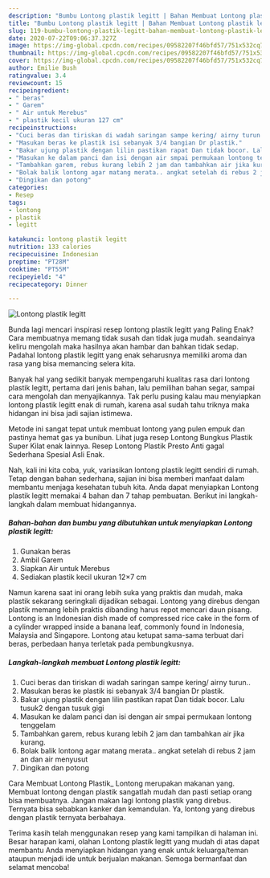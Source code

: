 ```yaml
---
description: "Bumbu Lontong plastik legitt | Bahan Membuat Lontong plastik legitt Yang Enak Banget"
title: "Bumbu Lontong plastik legitt | Bahan Membuat Lontong plastik legitt Yang Enak Banget"
slug: 119-bumbu-lontong-plastik-legitt-bahan-membuat-lontong-plastik-legitt-yang-enak-banget
date: 2020-07-22T09:06:37.327Z
image: https://img-global.cpcdn.com/recipes/09582207f46bfd57/751x532cq70/lontong-plastik-legitt-foto-resep-utama.jpg
thumbnail: https://img-global.cpcdn.com/recipes/09582207f46bfd57/751x532cq70/lontong-plastik-legitt-foto-resep-utama.jpg
cover: https://img-global.cpcdn.com/recipes/09582207f46bfd57/751x532cq70/lontong-plastik-legitt-foto-resep-utama.jpg
author: Emilie Bush
ratingvalue: 3.4
reviewcount: 15
recipeingredient:
- " beras"
- " Garem"
- " Air untuk Merebus"
- " plastik kecil ukuran 127 cm"
recipeinstructions:
- "Cuci beras dan tiriskan di wadah saringan sampe kering/ airny turun.."
- "Masukan beras ke plastik isi sebanyak 3/4 bangian Dr plastik."
- "Bakar ujung plastik dengan lilin pastikan rapat Dan tidak bocor. Lalu tusuk2 dengan tusuk gigi"
- "Masukan ke dalam panci dan isi dengan air smpai permukaan lontong tenggelam"
- "Tambahkan garem, rebus kurang lebih 2 jam dan tambahkan air jika kurang."
- "Bolak balik lontong agar matang merata.. angkat setelah di rebus 2 jam an dan air menyusut"
- "Dingikan dan potong"
categories:
- Resep
tags:
- lontong
- plastik
- legitt

katakunci: lontong plastik legitt 
nutrition: 133 calories
recipecuisine: Indonesian
preptime: "PT28M"
cooktime: "PT55M"
recipeyield: "4"
recipecategory: Dinner

---
```



![Lontong plastik legitt](https://img-global.cpcdn.com/recipes/09582207f46bfd57/751x532cq70/lontong-plastik-legitt-foto-resep-utama.jpg)

Bunda lagi mencari inspirasi resep lontong plastik legitt yang Paling Enak? Cara membuatnya memang tidak susah dan tidak juga mudah. seandainya keliru mengolah maka hasilnya akan hambar dan bahkan tidak sedap. Padahal lontong plastik legitt yang enak seharusnya memiliki aroma dan rasa yang bisa memancing selera kita.

Banyak hal yang sedikit banyak mempengaruhi kualitas rasa dari lontong plastik legitt, pertama dari jenis bahan, lalu pemilihan bahan segar, sampai cara mengolah dan menyajikannya. Tak perlu pusing kalau mau menyiapkan lontong plastik legitt enak di rumah, karena asal sudah tahu triknya maka hidangan ini bisa jadi sajian istimewa.

Metode ini sangat tepat untuk membuat lontong yang pulen empuk dan pastinya hemat gas ya bunibun. Lihat juga resep Lontong Bungkus Plastik Super Kilat enak lainnya. Resep Lontong Plastik Presto Anti gagal Sederhana Spesial Asli Enak.


Nah, kali ini kita coba, yuk, variasikan lontong plastik legitt sendiri di rumah. Tetap dengan bahan sederhana, sajian ini bisa memberi manfaat dalam membantu menjaga kesehatan tubuh kita. Anda dapat menyiapkan Lontong plastik legitt memakai 4 bahan dan 7 tahap pembuatan. Berikut ini langkah-langkah dalam membuat hidangannya.

<!--inarticleads1-->

##### Bahan-bahan dan bumbu yang dibutuhkan untuk menyiapkan Lontong plastik legitt:

1. Gunakan  beras
1. Ambil  Garem
1. Siapkan  Air untuk Merebus
1. Sediakan  plastik kecil ukuran 12×7 cm


Namun karena saat ini orang lebih suka yang praktis dan mudah, maka plastik sekarang seringkali dijadikan sebagai. Lontong yang direbus dengan plastik memang lebih praktis dibanding harus repot mencari daun pisang. Lontong is an Indonesian dish made of compressed rice cake in the form of a cylinder wrapped inside a banana leaf, commonly found in Indonesia, Malaysia and Singapore. Lontong atau ketupat sama-sama terbuat dari beras, perbedaan hanya terletak pada pembungkusnya. 

<!--inarticleads2-->

##### Langkah-langkah membuat Lontong plastik legitt:

1. Cuci beras dan tiriskan di wadah saringan sampe kering/ airny turun..
1. Masukan beras ke plastik isi sebanyak 3/4 bangian Dr plastik.
1. Bakar ujung plastik dengan lilin pastikan rapat Dan tidak bocor. Lalu tusuk2 dengan tusuk gigi
1. Masukan ke dalam panci dan isi dengan air smpai permukaan lontong tenggelam
1. Tambahkan garem, rebus kurang lebih 2 jam dan tambahkan air jika kurang.
1. Bolak balik lontong agar matang merata.. angkat setelah di rebus 2 jam an dan air menyusut
1. Dingikan dan potong


Cara Membuat Lontong Plastik_ Lontong merupakan makanan yang. Membuat lontong dengan plastik sangatlah mudah dan pasti setiap orang bisa membuatnya. Jangan makan lagi lontong plastik yang direbus. Ternyata bisa sebabkan kanker dan kemandulan. Ya, lontong yang direbus dengan plastik ternyata berbahaya. 

Terima kasih telah menggunakan resep yang kami tampilkan di halaman ini. Besar harapan kami, olahan Lontong plastik legitt yang mudah di atas dapat membantu Anda menyiapkan hidangan yang enak untuk keluarga/teman ataupun menjadi ide untuk berjualan makanan. Semoga bermanfaat dan selamat mencoba!
